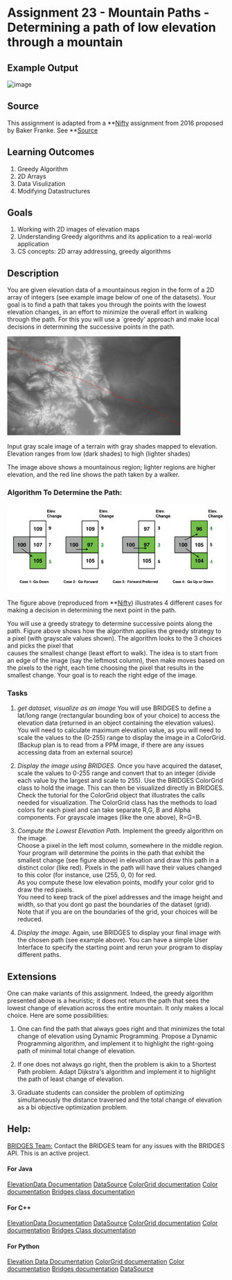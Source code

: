 # Assignment 23 - Mountain Paths - Determining a path of low elevation through a mountain

## Example Output

<img src="./Mountain.png" alt="image" width="550"></img>


## Source
This assignment is adapted from a **[Nifty](http://nifty.stanford.edu/)  assignment 
from 2016 proposed by Baker Franke. See **[Source](http://nifty.stanford.edu/2016/franke-mountain-paths/)


## Learning Outcomes

1. Greedy Algorithm
2. 2D Arrays
3. Data Visulization
4. Modifying Datastructures


## Goals

1. Working with 2D images of elevation maps
2. Understanding Greedy algorithms and its application to a real-world application
3. CS concepts: 2D array addressing, greedy algorithms


## Description

You are given elevation data of a mountainous region in the form of a 2D array of integers 
(see example image below of one of the datasets). Your goal is to find a path that takes 
you through the points with the lowest elevation changes, in an effort to minimize the 
overall effort in walking through the path. For this you will use a `greedy' approach and 
make local decisions in determining the successive points in the path.

<img src="./figures/colorado1.jpg" alt="Example Elevation Image" width="400px"/>

Input gray scale image of a terrain with  gray shades mapped to elevation. Elevation ranges from low (dark shades) to high (lighter shades)

The image above shows a mountainous region; lighter regions are higher elevation, 
and the red line shows the path taken by a walker.
 
### Algorithm To Determine the Path:

![Greedy Algorithm(4 cases) !](./figures/greedy.png)

The figure above (reproduced from **[Nifty](http://nifty.stanford.edu/)) illustrates 4
different cases for making a decision in determining the next point in the path.

You will use a greedy strategy to determine successive points along the path. 
Figure above shows how the algorithm applies the greedy strategy to a pixel (with 
grayscale values shown). The algorithm looks to the 3 choices and picks the pixel that  
causes the smallest change (least effort to walk).  The idea is to start from an edge 
of the image (say the leftmost column), then make moves based on the pixels to the right, 
each time choosing the pixel that results in the smallest change. Your goal is to reach 
the right edge of the image.

### Tasks

1. *get dataset, visualize as an image* You will use BRIDGES to define a lat/long range (rectangular bounding box of your choice) to access the elevation data (returned in an object
containing the elevation values).  You will need to calculate maximum elevation value, as you 
will need to scale the values to the (0-255) range to display the image in a ColorGrid. 
(Backup plan is to read from a PPM image, if there are any issues accessing data from
an external source)

2.  *Display the image using BRIDGES.* Once you have acquired the dataset,
scale the values to 0-255 range and convert that to an integer (divide each value 
by the largest and scale to 255). Use the BRIDGES ColorGrid class to hold the image. 
This can then  be visualized directly in BRIDGES. Check the tutorial for the ColorGrid
object that illustrates the calls needed  for visualization. The ColorGrid class has the 
methods to load colors for each pixel and can take separate R,G, B and Alpha components.
For grayscale images (like the one above), R=G=B.

3.	*Compute the Lowest Elevation Path.* Implement the greedy algorithm on the image.  
Choose a pixel in the left most column, somewhere in the middle region.  Your program 
will determine the points in the path that exhibit the smallest change (see figure above) 
in elevation and draw this path in a distinct color (like red). Pixels in the path will 
have their values changed to this color (for instance, use (255, 0, 0) for red.  
As you compute these low elevation points, modify your color grid to draw the red pixels.  
You need to keep track of the pixel addresses and the image height and width, so that you 
dont go past the boundaries of  the dataset (grid). Note that if you are on the boundaries
of the grid, your choices will be reduced.

4. *Display the image.*  Again, use BRIDGES to display your final image with the chosen 
path (see example above). You can have a simple User Interface to specify the starting 
point and rerun your program to display different paths.

## Extensions

One can make variants of this assignment. Indeed, the greedy
algorithm presented above is a heuristic; it does not return the path
that sees the lowest change of elevation across the entire mountain. It only makes a 
local choice. Here are some possibilities:

1. One can find the path that always goes right and that minimizes the total change of 
	elevation using Dynamic Programming. Propose a Dynamic Programming algorithm, 
	and implement it to highlight the right-going path of minimal total change of 
	elevation.

2. If one does not always go right, then the problem is akin to a Shortest Path problem. 
	Adapt Dijkstra's algorithm and implement it to highlight the path of least change of 
	elevation.

3. Graduate students can consider the problem of optimizing simultaneously the distance 
	traversed and the total change of elevation as a bi objective optimization problem.


## Help:

[BRIDGES Team:](http://bridgesuncc.github.io/) Contact the BRIDGES team for any 
issues with the BRIDGES API. This is an active project.

#### For Java
[ElevationData Documentation](http://bridgesuncc.github.io/doc/java-api/current/html/classbridges_1_1data__src__dependent_1_1_elevation_data.html)
[DataSource](http://bridgesuncc.github.io/doc/java-api/current/html/classbridges_1_1connect_1_1_data_source.html)
[ColorGrid documentation](http://bridgesuncc.github.io/doc/java-api/current/html/classbridges_1_1base_1_1_color_grid.html)
[Color documentation](http://bridgesuncc.github.io/doc/java-api/current/html/classbridges_1_1base_1_1_color.html)
[Bridges class documentation](http://bridgesuncc.github.io/doc/java-api/current/html/classbridges_1_1connect_1_1_bridges.html)

#### For C++
[ElevationData Documentation](http://bridgesuncc.github.io/doc/cxx-api/current/html/classbridges_1_1dataset_1_1_elevation_data.html)
[DataSource](http://bridgesuncc.github.io/doc/cxx-api/current/html/classbridges_1_1_data_source.html)
[ColorGrid documentation](http://bridgesuncc.github.io/doc/cxx-api/current/html/classbridges_1_1datastructure_1_1_color_grid.html)
[Color documentation](http://bridgesuncc.github.io/doc/cxx-api/current/html/classbridges_1_1datastructure_1_1_color.html)
[Bridges Class documentation](http://bridgesuncc.github.io/doc/cxx-api/current/html/classbridges_1_1_bridges.html)

#### For Python
[Elevation Data Documentation](http://bridgesuncc.github.io/doc/python-api/current/html/classbridges_1_1data__src__dependent_1_1elevation_1_1_elevation_data.html)
[ColorGrid documentation](http://bridgesuncc.github.io/doc/python-api/current/html/classbridges_1_1color__grid_1_1_color_grid.html)
[Color documentation](http://bridgesuncc.github.io/doc/python-api/current/html/classbridges_1_1color_1_1_color.html)
[Bridges documentation](http://bridgesuncc.github.io/doc/python-api/current/html/classbridges_1_1bridges_1_1_bridges.html)
[DataSource](http://bridgesuncc.github.io/doc/python-api/current/html/data__source_8py.html)
